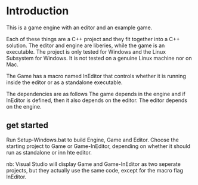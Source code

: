 # Introduction
This is a game engine with an editor and an example game. 

Each of these things are a C++ project and they fit together into a C++ solution. 
The editor and engine are liberies, while the game is an executable. 
The project is only tested for Windows and the Linux Subsystem for Windows. It is not tested on a genuine Linux machine nor on Mac. 

The Game has a macro named InEditor that controls whether it is running inside the editor or as a standalone executable. 

The dependencies are as follows
    The game depends in the engine and if InEditor is defined, then it also depends on the editor.
    The editor depends on the engine.

## get started
Run Setup-Windows.bat to build Engine, Game and Editor.
Choose the starting project to Game or Game-InEditor, depending on whether it should run as standalone or inn hte editor.

nb: Visual Studio will display Game and Game-InEditor as two seperate projects, but they actually use the same code, except for the macro flag InEditor.
